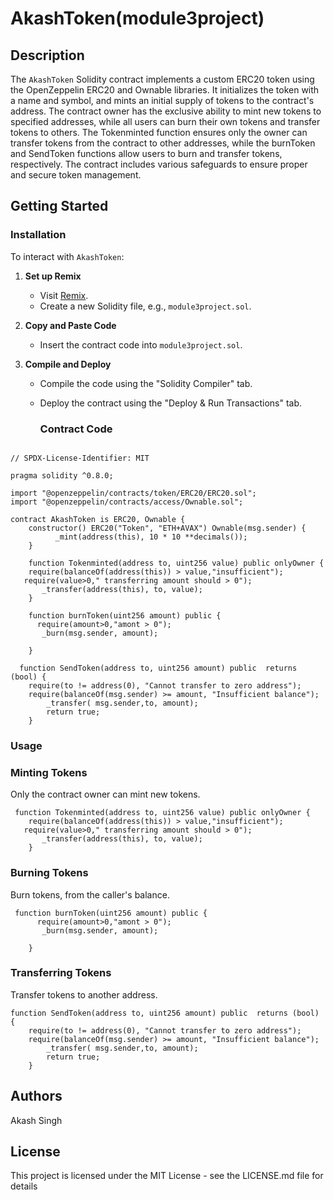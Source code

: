 # AkashToken(module3project)

## Description

The `AkashToken` Solidity contract implements a custom ERC20 token using the OpenZeppelin ERC20 and Ownable libraries. It initializes the token with a name and symbol, and mints an initial supply of tokens to the contract's address. The contract owner has the exclusive ability to mint new tokens to specified addresses, while all users can burn their own tokens and transfer tokens to others. The Tokenminted function ensures only the owner can transfer tokens from the contract to other addresses, while the burnToken and SendToken functions allow users to burn and transfer tokens, respectively. The contract includes various safeguards to ensure proper and secure token management.


## Getting Started

### Installation

To interact with `AkashToken`:

1. **Set up Remix**
   - Visit [Remix](https://remix.ethereum.org/).
   - Create a new Solidity file, e.g., `module3project.sol`.

2. **Copy and Paste Code**
   - Insert the contract code into `module3project.sol`.

3. **Compile and Deploy**
   - Compile the code using the "Solidity Compiler" tab.
   - Deploy the contract using the "Deploy & Run Transactions" tab.

     ### Contract Code

```solidity

// SPDX-License-Identifier: MIT

pragma solidity ^0.8.0;

import "@openzeppelin/contracts/token/ERC20/ERC20.sol";
import "@openzeppelin/contracts/access/Ownable.sol";

contract AkashToken is ERC20, Ownable {
    constructor() ERC20("Token", "ETH+AVAX") Ownable(msg.sender) {
          _mint(address(this), 10 * 10 **decimals());
    }

    function Tokenminted(address to, uint256 value) public onlyOwner {
    require(balanceOf(address(this)) > value,"insufficient");
   require(value>0," transferring amount should > 0");
       _transfer(address(this), to, value);
    }

    function burnToken(uint256 amount) public {
      require(amount>0,"amont > 0");
       _burn(msg.sender, amount);
    
    }
    
  function SendToken(address to, uint256 amount) public  returns (bool) {
    require(to != address(0), "Cannot transfer to zero address");
    require(balanceOf(msg.sender) >= amount, "Insufficient balance");
        _transfer( msg.sender,to, amount);
        return true;
    }
```


### Usage

### Minting Tokens

Only the contract owner can mint new tokens.

```solidity
 function Tokenminted(address to, uint256 value) public onlyOwner {
    require(balanceOf(address(this)) > value,"insufficient");
   require(value>0," transferring amount should > 0");
       _transfer(address(this), to, value);
    }
```

### Burning Tokens

Burn tokens, from the caller's balance.

```solidity
 function burnToken(uint256 amount) public {
      require(amount>0,"amont > 0");
       _burn(msg.sender, amount);
    
    }
```

### Transferring Tokens
Transfer tokens to another address.

```solidity
function SendToken(address to, uint256 amount) public  returns (bool) {
    require(to != address(0), "Cannot transfer to zero address");
    require(balanceOf(msg.sender) >= amount, "Insufficient balance");
        _transfer( msg.sender,to, amount);
        return true;
    }
```


## Authors
Akash Singh

## License

This project is licensed under the MIT License - see the LICENSE.md file for details


